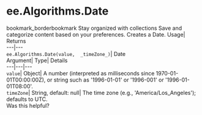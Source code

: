  
#  ee.Algorithms.Date 
bookmark_borderbookmark Stay organized with collections  Save and categorize content based on your preferences.
Creates a Date. 
Usage| Returns  
---|---  
`ee.Algorithms.Date(value,  _timeZone_)`| Date  
Argument| Type| Details  
---|---|---  
`value`| Object| A number (interpreted as milliseconds since 1970-01-01T00:00:00Z), or string such as '1996-01-01' or '1996-001' or '1996-01-01T08:00'.  
`timeZone`| String, default: null| The time zone (e.g., 'America/Los_Angeles'); defaults to UTC.  
Was this helpful?
